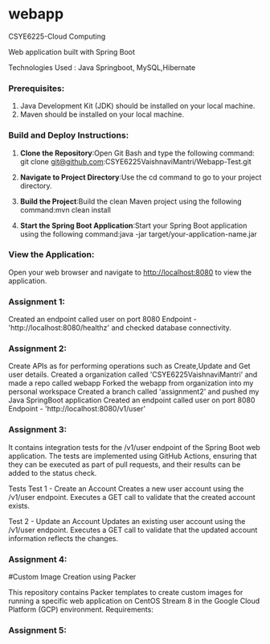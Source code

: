 # webapp
CSYE6225-Cloud Computing

Web application built with Spring Boot

Technologies Used : Java Springboot, MySQL,Hibernate

### Prerequisites:
1. Java Development Kit (JDK) should be installed on your local machine.
2. Maven should be installed on your local machine.

### Build and Deploy Instructions:
1. **Clone the Repository**:Open Git Bash and type the following command:
git clone git@github.com:CSYE6225VaishnaviMantri/Webapp-Test.git

2. **Navigate to Project Directory**:Use the cd command to go to your project directory.

1. **Build the Project**:Build the clean Maven project using the following command:mvn clean install

1. **Start the Spring Boot Application**:Start your Spring Boot application using the following command:java -jar target/your-application-name.jar

### **View the Application**:
Open your web browser and navigate to [http://localhost:8080](http://localhost:8080) to view the application.


### **Assignment 1**:
Created an endpoint called user on port 8080 Endpoint - 'http://localhost:8080/healthz' and checked database connectivity.


### **Assignment 2**:

Create APIs as for performing operations such as Create,Update and Get user details.
Created a organization called 'CSYE6225VaishnaviMantri' and made a repo called webapp Forked the webapp from organization into my personal workspace Created a branch called 'assignment2' and pushed my Java SpringBoot application Created an endpoint called user on port 8080 Endpoint - 'http://localhost:8080/v1/user'

### **Assignment 3**:

It contains integration tests for the /v1/user endpoint of the Spring Boot web application. The tests are implemented using GitHub Actions, ensuring that they can be executed as part of pull requests, and their results can be added to the status check.

Tests
Test 1 - Create an Account
Creates a new user account using the /v1/user endpoint.
Executes a GET call to validate that the created account exists.

Test 2 - Update an Account
Updates an existing user account using the /v1/user endpoint.
Executes a GET call to validate that the updated account information reflects the changes.

### **Assignment 4**:

#Custom Image Creation using Packer

This repository contains Packer templates to create custom images for running a specific web application on CentOS Stream 8 in the Google Cloud Platform (GCP) environment.
Requirements:

### **Assignment 5**:
